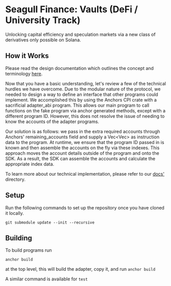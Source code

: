 # Seagull Finance: Vaults (DeFi / University Track)
Unlocking capital efficiency and speculation markets via a new class of derivatives only possible on Solana.

## How it Works
Please read the design documentation which outlines the concept and terminology [here](https://github.com/Chasewhip8/Vaults/blob/master/docs/concept.md).

Now that you have a basic understanding, let's review a few of the technical hurdles we have overcome. Due to the modular nature of the protocol, we needed to design a way to define an interface that other programs could implement. We accomplished this by using the Anchors CPI crate with a sacrificial adapter_abi program. This allows our main program to call functions on the fake program via anchor generated methods, except with a different program ID. However, this does not resolve the issue of needing to know the accounts of the adapter programs.

Our solution is as follows: we pass in the extra required accounts through Anchors' remaining_accounts field and supply a Vec<Vec<u8>> as instruction data to the program. At runtime, we ensure that the program ID passed in is known and then assemble the accounts on the fly via these indexes. This approach moves the account details outside of the program and onto the SDK. As a result, the SDK can assemble the accounts and calculate the appropriate index data.

To learn more about our technical implementation, please refer to our [docs'](https://github.com/Chasewhip8/Vaults/tree/master/docs) directory.

## Setup
Run the following commands to set up the repository once you have cloned it locally.
```
git submodule update --init --recursive
```

## Building
To build programs run
```
anchor build
```
at the top level, this will build the adapter, copy it, and run `anchor build`

A similar command is available for `test`
